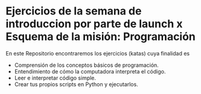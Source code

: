 # Ejercicios de la semana de introduccion por parte de launch x Esquema de la misión: Programación
En este Repositorio encontraremos los ejercicios (katas) cuya finalidad es 
* Comprensión de los conceptos básicos de programación.
* Entendimiento de cómo la computadora interpreta el código.
* Leer e interpretar código simple.
* Crear tus propios scripts en Python y ejecutarlos. 

